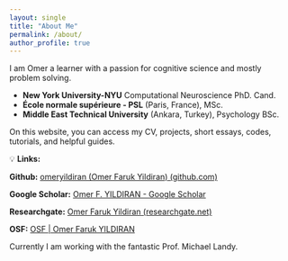 ```yaml
---
layout: single
title: "About Me"
permalink: /about/
author_profile: true
---
```


I am Omer a learner with a passion for cognitive science and mostly problem solving.

- **New York University-NYU** Computational Neuroscience PhD. Cand.
- **École normale supérieure - PSL** (Paris, France), MSc.
- **Middle East Technical University** (Ankara, Turkey), Psychology BSc.

On this website, you can access my CV, projects, short essays, codes, tutorials, and helpful guides.

💡 **Links:**

**Github:** [omeryildiran (Omer Faruk Yildiran) (github.com)](https://github.com/omeryildiran)

**Google Scholar:** [‪Omer F. YILDIRAN‬ - ‪Google Scholar‬](https://scholar.google.com/citations?user=rfc-iLoAAAAJ&hl=en&oi=ao)

**Researchgate:** [Omer Faruk Yildiran (researchgate.net)](https://www.researchgate.net/profile/Omer_Yildiran)

**OSF:** [OSF | Omer Faruk YILDIRAN](https://osf.io/7s4ez/)


Currently I am working with the fantastic Prof. Michael Landy.
